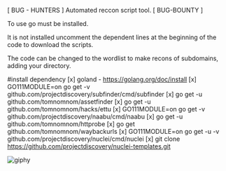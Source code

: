 [ BUG - HUNTERS ] Automated reccon script tool. [ BUG-BOUNTY ]

To use go must be installed.

It is not installed uncomment the dependent lines at the beginning of the code to download the scripts.

The code can be changed to the wordlist to make recons of subdomains, adding your directory.

#install dependency
[x] goland - https://golang.org/doc/install
[x] GO111MODULE=on go get -v github.com/projectdiscovery/subfinder/cmd/subfinder
[x] go get -u github.com/tomnomnom/assetfinder
[x] go get -u github.com/tomnomnom/hacks/ettu
[x] GO111MODULE=on go get -v github.com/projectdiscovery/naabu/cmd/naabu
[x] go get -u github.com/tomnomnom/httprobe
[x] go get github.com/tomnomnom/waybackurls
[x] GO111MODULE=on go get -u -v github.com/projectdiscovery/nuclei/cmd/nuclei
[x] git clone https://github.com/projectdiscovery/nuclei-templates.git


![giphy](https://user-images.githubusercontent.com/28729614/85300599-c571d880-b474-11ea-9eb1-38f4e82c8bae.gif)
